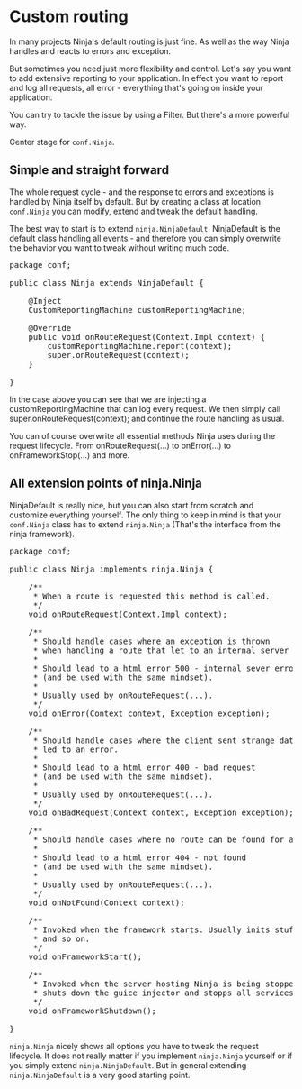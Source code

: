 Custom routing
==============

In many projects Ninja's default routing is just fine. As well as the way
Ninja handles and reacts to errors and exception.

But sometimes you need just more flexibility and control. Let's say you want
to add extensive reporting to your application. In effect you want to report
and log all requests, all error - everything that's going on inside your application.

You can try to tackle the issue by using a Filter. But there's a more powerful
way.

Center stage for <code>conf.Ninja</code>.

Simple and straight forward
---------------------------

The whole request cycle - and the response to errors and exceptions
is handled by Ninja itself by default. But by 
creating a class at location <code>conf.Ninja</code>
you can modify, extend and tweak the default handling.

The best way to start is to extend <code>ninja.NinjaDefault</code>. NinjaDefault
is the default class handling all events - and therefore you can simply
overwrite the behavior you want to tweak without writing much code.

<pre class="prettyprint">
package conf;

public class Ninja extends NinjaDefault {

    @Inject
    CustomReportingMachine customReportingMachine;
    
    @Override
    public void onRouteRequest(Context.Impl context) {
        customReportingMachine.report(context);
        super.onRouteRequest(context);
    }
    
}
</pre>

In the case above you can see that we are injecting a customReportingMachine
that can log every request. We then simply call super.onRouteRequest(context);
and continue the route handling as usual.

You can of course overwrite all essential methods Ninja uses during the
request lifecycle. From onRouteRequest(...) to onError(...) to onFrameworkStop(...)
and more.


All extension points of ninja.Ninja
-----------------------------------

NinjaDefault is really nice, but you can also start from scratch and customize
everything yourself. The only thing to keep in mind is that your <code>conf.Ninja</code> class 
has to extend <code>ninja.Ninja</code> (That's the interface from the ninja framework).

<pre class="prettyprint">
package conf;

public class Ninja implements ninja.Ninja {

    /**
	 * When a route is requested this method is called.
	 */
	void onRouteRequest(Context.Impl context);
    
    /**
     * Should handle cases where an exception is thrown
     * when handling a route that let to an internal server error.
     * 
     * Should lead to a html error 500 - internal sever error
     * (and be used with the same mindset).
     * 
     * Usually used by onRouteRequest(...).
     */
    void onError(Context context, Exception exception);
    
    /**
     * Should handle cases where the client sent strange date that
     * led to an error.
     * 
     * Should lead to a html error 400 - bad request
     * (and be used with the same mindset).
     * 
     * Usually used by onRouteRequest(...).
     */
    void onBadRequest(Context context, Exception exception);
    
    /**
     * Should handle cases where no route can be found for a given request.
     * 
     * Should lead to a html error 404 - not found
     * (and be used with the same mindset).
     * 
     * Usually used by onRouteRequest(...).
     */
    void onNotFound(Context context);

    /**
     * Invoked when the framework starts. Usually inits stuff like the scheduler
     * and so on.
     */
    void onFrameworkStart();

    /**
     * Invoked when the server hosting Ninja is being stopped. Usually
     * shuts down the guice injector and stopps all services.
     */
    void onFrameworkShutdown();

}
</pre>

<code>ninja.Ninja</code> nicely shows all options you have to tweak the
request lifecycle. It does not really matter if you implement <code>ninja.Ninja</code> yourself
or if you simply extend <code>ninja.NinjaDefault</code>. 
But in general extending <code>ninja.NinjaDefault</code> is a very good starting point.